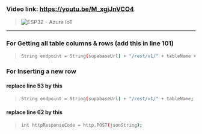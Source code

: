 ### Video link: https://youtu.be/M_xgjJnVCO4
> ![ESP32 - Azure IoT](https://github.com/user-attachments/assets/4d8a4eba-eec1-4c11-a996-879d8f77e96b)

---

### For Getting all table columns & rows (add this in line 101)
> ```bash
> String endpoint = String(supabaseUrl) + "/rest/v1/" + tableName + "?select=*";
> ```

### For Inserting a new row

#### replace line 53 by this
> ```bash
> String endpoint = String(supabaseUrl) + "/rest/v1/" + tableName;
> ```
> 
#### replace line 62 by this
> ```bash
> int httpResponseCode = http.POST(jsonString);
> ```
